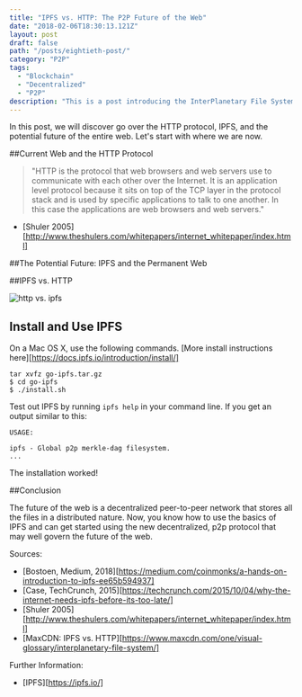 ```yaml
---
title: "IPFS vs. HTTP: The P2P Future of the Web"
date: "2018-02-06T18:30:13.121Z"
layout: post
draft: false
path: "/posts/eightieth-post/"
category: "P2P"
tags:
  - "Blockchain"
  - "Decentralized"
  - "P2P"
description: "This is a post introducing the InterPlanetary File System and the potential future of the web as we know it."
---
```


In this post, we will discover go over the HTTP protocol, IPFS, and the potential future of the entire web. Let's start with where we are now. 

##Current Web and the HTTP Protocol

>"HTTP is the protocol that web browsers and web servers use to communicate with each other over the Internet. It is an application level protocol because it sits on top of the TCP layer in the protocol stack and is used by specific applications to talk to one another. In this case the applications are web browsers and web servers." 
- [Shuler 2005][http://www.theshulers.com/whitepapers/internet_whitepaper/index.html]

##The Potential Future: IPFS and the Permanent Web

##IPFS vs. HTTP

![http vs. ipfs](./httpvsipfs.jpeg)

## Install and Use IPFS

On a Mac OS X, use the following commands. [More install instructions here][https://docs.ipfs.io/introduction/install/]

```
tar xvfz go-ipfs.tar.gz
$ cd go-ipfs
$ ./install.sh
```

Test out IPFS by running `ipfs help` in your command line. If you get an output similar to this: 
```
USAGE: 

ipfs - Global p2p merkle-dag filesystem.
...
```

The installation worked! 

##Conclusion

The future of the web is a decentralized peer-to-peer network that stores all the files in a distributed nature. Now, you know how to use the basics of IPFS and can get started using the new decentralized, p2p protocol that may well govern the future of the web. 

Sources: 

- [Bostoen, Medium, 2018][https://medium.com/coinmonks/a-hands-on-introduction-to-ipfs-ee65b594937]
- [Case, TechCrunch, 2015][https://techcrunch.com/2015/10/04/why-the-internet-needs-ipfs-before-its-too-late/]
- [Shuler 2005][http://www.theshulers.com/whitepapers/internet_whitepaper/index.html]
- [MaxCDN: IPFS vs. HTTP][https://www.maxcdn.com/one/visual-glossary/interplanetary-file-system/]

Further Information: 
- [IPFS][https://ipfs.io/]
